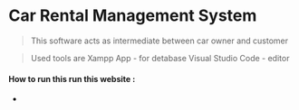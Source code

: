 # Car Rental Management System

> This  software acts as intermediate between car owner and customer

> Used tools are 
> Xampp App             - for detabase
> Visual Studio Code  - editor

#### How to run this run this website :

*
